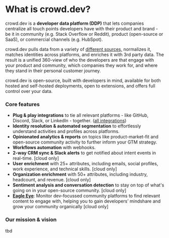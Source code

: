 # What is crowd.dev?

crowd.dev is a **developer data platform (DDP)** that lets companies centralize all touch points developers have with their product and brand - be it in community (e.g. Stack Overflow or Reddit), product (open-source or SaaS), or commercial channels (e.g. HubSpot).

crowd.dev pulls data from a variety of [different sources,](https://www.crowd.dev/integrations) normalizes it, matches identities across platforms, and enriches it with 3rd party data. The result is a unified 360-view of who the developers are that engage with your product and community, which companies they work for, and where they stand in their personal customer journey.

crowd.dev is open-source, built with developers in mind, available for both hosted and self-hosted deployments, open to extensions, and offers full control over your data.&#x20;

### Core features

* **Plug & play integrations** to tie all relevant platforms - like GitHub, Discord, Slack, or LinkedIn - together. ([all integrations](https://www.crowd.dev/integrations))
* **Identity resolution & automated segmentation** to effortlessly understand activities and profiles across platforms.
* **Opinionated analytics & reports** on topics like product-market-fit and open-source community activity to further inform your GTM strategy.
* **Workflows automation** with webhooks.
* **2-way CRM sync & Slack alerts** to get notified about intent events in real-time. \[cloud only]
* **User enrichment** with 25+ attributes, including emails, social profiles, work experience, and technical skills. \[cloud only]
* **Organization enrichment** with 50+ attributes, including industry, headcount, and revenue. \[cloud only]
* **Sentiment analysis and conversation detection** to stay on top of what's going on in your open-source community. \[cloud only]
* [**Eagle Eye**](https://www.crowd.dev/eagle-eye): Monitor dev-focussed community platforms to find relevant content to engage with, helping you to gain developers’ mindshare and grow your community organically \[cloud only]

### Our mission & vision

tbd
